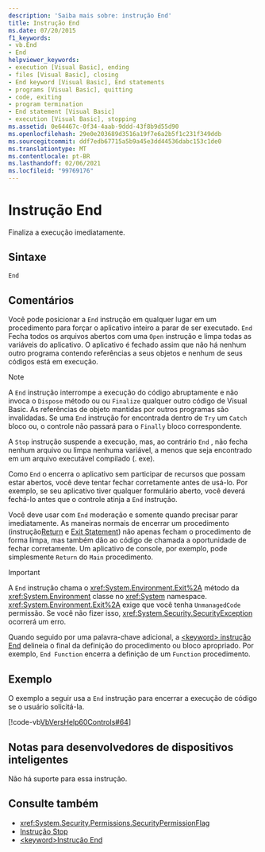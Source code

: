```yaml
---
description: 'Saiba mais sobre: instrução End'
title: Instrução End
ms.date: 07/20/2015
f1_keywords:
- vb.End
- End
helpviewer_keywords:
- execution [Visual Basic], ending
- files [Visual Basic], closing
- End keyword [Visual Basic], End statements
- programs [Visual Basic], quitting
- code, exiting
- program termination
- End statement [Visual Basic]
- execution [Visual Basic], stopping
ms.assetid: 0e64467c-0f34-4aab-9ddd-43f8b9d55d90
ms.openlocfilehash: 29e0e203689d3516a19f7e6a2b5f1c231f349ddb
ms.sourcegitcommit: ddf7edb67715a5b9a45e3dd44536dabc153c1de0
ms.translationtype: MT
ms.contentlocale: pt-BR
ms.lasthandoff: 02/06/2021
ms.locfileid: "99769176"
---
```

# <a name="end-statement"></a>Instrução End

Finaliza a execução imediatamente.  
  
## <a name="syntax"></a>Sintaxe  
  
```vb  
End  
```  
  
## <a name="remarks"></a>Comentários  

 Você pode posicionar a `End` instrução em qualquer lugar em um procedimento para forçar o aplicativo inteiro a parar de ser executado. `End` Fecha todos os arquivos abertos com uma `Open` instrução e limpa todas as variáveis do aplicativo. O aplicativo é fechado assim que não há nenhum outro programa contendo referências a seus objetos e nenhum de seus códigos está em execução.  
  
> [!NOTE]
> A `End` instrução interrompe a execução do código abruptamente e não invoca o `Dispose` método ou ou `Finalize` qualquer outro código de Visual Basic. As referências de objeto mantidas por outros programas são invalidadas. Se uma `End` instrução for encontrada dentro de `Try` um `Catch` bloco ou, o controle não passará para o `Finally` bloco correspondente.  
  
 A `Stop` instrução suspende a execução, mas, ao contrário `End` , não fecha nenhum arquivo ou limpa nenhuma variável, a menos que seja encontrado em um arquivo executável compilado (. exe).  
  
 Como `End` o encerra o aplicativo sem participar de recursos que possam estar abertos, você deve tentar fechar corretamente antes de usá-lo. Por exemplo, se seu aplicativo tiver qualquer formulário aberto, você deverá fechá-lo antes que o controle atinja a `End` instrução.  
  
 Você deve usar com `End` moderação e somente quando precisar parar imediatamente. As maneiras normais de encerrar um procedimento (instrução[Return](return-statement.md) e [Exit Statement](exit-statement.md)) não apenas fecham o procedimento de forma limpa, mas também dão ao código de chamada a oportunidade de fechar corretamente. Um aplicativo de console, por exemplo, pode simplesmente `Return` do `Main` procedimento.  
  
> [!IMPORTANT]
> A `End` instrução chama o <xref:System.Environment.Exit%2A> método da <xref:System.Environment> classe no <xref:System> namespace. <xref:System.Environment.Exit%2A> exige que você tenha `UnmanagedCode` permissão. Se você não fizer isso, <xref:System.Security.SecurityException> ocorrerá um erro.  
  
 Quando seguido por uma palavra-chave adicional, a [ \<keyword> instrução End](end-keyword-statement.md) delineia o final da definição do procedimento ou bloco apropriado. Por exemplo, `End Function` encerra a definição de um `Function` procedimento.  
  
## <a name="example"></a>Exemplo  

 O exemplo a seguir usa a `End` instrução para encerrar a execução de código se o usuário solicitá-la.  
  
 [!code-vb[VbVersHelp60Controls#64](~/samples/snippets/visualbasic/VS_Snippets_VBCSharp/VbVersHelp60Controls/VB/Form1.vb#64)]  
  
## <a name="smart-device-developer-notes"></a>Notas para desenvolvedores de dispositivos inteligentes  

 Não há suporte para essa instrução.  
  
## <a name="see-also"></a>Consulte também

- <xref:System.Security.Permissions.SecurityPermissionFlag>
- [Instrução Stop](stop-statement.md)
- [\<keyword>Instrução End](end-keyword-statement.md)

